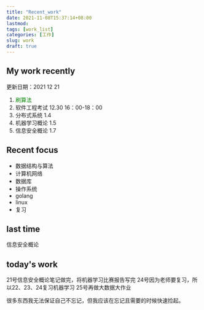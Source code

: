 ```yaml
---
title: "Recent_work"
date: 2021-11-08T15:37:14+08:00
lastmod:
tags: [work_list]
categories: [工作]
slug: work
draft: true
---
```

## My work recently
更新日期：2021 12 21

1. <font color=Green>刷算法</font>
2. 软件工程考试 12.30 16：00-18：00
3. 分布式系统 1.4 
4. 机器学习概论 1.5
5. 信息安全概论 1.7

## Recent focus
- 数据结构与算法
- 计算机网络
- 数据库
- 操作系统
- golang
- linux
- 复习
## last time
信息安全概论
## today's work
21号信息安全概论笔记做完，将机器学习比赛报告写完
24号因为老师要复习，所以22、23、24复习机器学习
25号再做大数据大作业









很多东西我无法保证自己不忘记，但我应该在忘记且需要的时候快速捡起。



